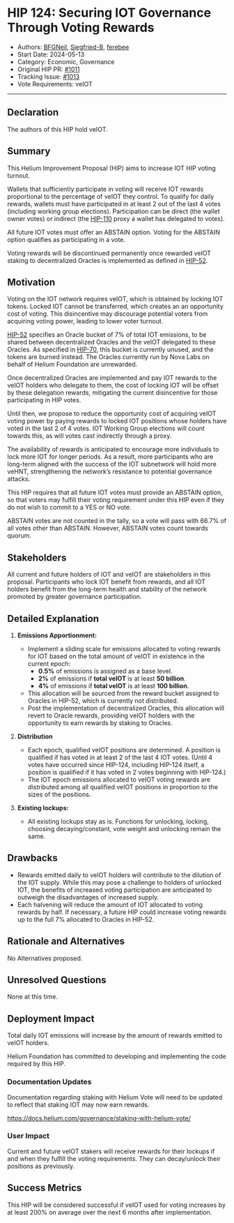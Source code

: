 # HIP 124: Securing IOT Governance Through Voting Rewards

- Authors: [BFGNeil](https://github.com/BFGNeil), [Siegfried-B](https://github.com/Siegfried-B), [ferebee](https://github.com/ferebee)
- Start Date: 2024-05-13
- Category: Economic, Governance
- Original HIP PR: [#1011](https://github.com/helium/HIP/pull/1011)
- Tracking Issue: [#1013](https://github.com/helium/HIP/issues/1013)
- Vote Requirements: veIOT

---

## Declaration

The authors of this HIP hold veIOT.

## Summary

This Helium Improvement Proposal (HIP) aims to increase IOT HIP voting turnout.

Wallets that sufficiently participate in voting will receive IOT rewards proportional to the percentage of veIOT they control. To qualify for daily rewards, wallets must have participated in at least 2 out of the last 4 votes (including working group elections).
Participation can be direct (the wallet owner votes) or indirect (the [HIP-110][hip-110] proxy a wallet has delegated to votes).

All future IOT votes must offer an ABSTAIN option. Voting for the ABSTAIN option qualifies as participating in a vote.
  
Voting rewards will be discontinued permanently once rewarded veIOT staking to decentralized Oracles is implemented as defined in [HIP-52][hip-52].

## Motivation

Voting on the IOT network requires veIOT, which is obtained by locking IOT tokens. Locked IOT cannot be transferred, which creates an an opportunity cost of voting. This disincentive may discourage potential voters from acquiring voting power, leading to lower voter turnout.

[HIP-52][hip-52] specifies an Oracle bucket of 7% of total IOT emissions, to be shared between decentralized Oracles and the veIOT delegated to these Oracles. As specified in [HIP-70][hip-70], this bucket is currently unused, and the tokens are burned instead. The Oracles currently run by Nova Labs on behalf of Helium Foundation are unrewarded.

Once decentralized Oracles are implemented and pay IOT rewards to the veIOT holders who delegate to them, the cost of locking IOT will be offset by these delegation rewards, mitigating the current disincentive for those participating in HIP votes.

Until then, we propose to reduce the opportunity cost of acquiring veIOT voting power by paying rewards to locked IOT positions whose holders have voted in the last 2 of 4 votes. IOT Working Group elections will count towards this, as will votes cast indirectly through a proxy.

The availability of rewards is anticipated to encourage more individuals to lock more IOT for longer periods. As a result, more participants who are long-term aligned with the success of the IOT subnetwork will hold more veHNT, strengthening the network’s resistance to potential governance attacks.

This HIP requires that all future IOT votes must provide an ABSTAIN option, so that voters may fulfill their voting requirement under this HIP even if they do not wish to commit to a YES or NO vote.

ABSTAIN votes are not counted in the tally, so a vote will pass with 66.7% of all votes other than ABSTAIN. However, ABSTAIN votes count towards quorum.

## Stakeholders

All current and future holders of IOT and veIOT are stakeholders in this proposal. Participants who lock IOT benefit from rewards, and all IOT holders benefit from the long-term health and stability of the network promoted by greater governance participation.

## Detailed Explanation

1. **Emissions Apportionment:**
    - Implement a sliding scale for emissions allocated to voting rewards for IOT based on the total amount of veIOT in existence in the current epoch:
        - **0.5%** of emissions is assigned as a base level.
        - **2%** of emissions if **total veIOT** is at least **50 billion**.
        - **4%** of emissions if **total veIOT** is at least **100 billion**.
    - This allocation will be sourced from the reward bucket assigned to Oracles in HIP-52, which is currently not distributed.
    - Post the implementation of decentralized Oracles, this allocation will revert to Oracle rewards, providing veIOT holders with the opportunity to earn rewards by staking to Oracles.
    
2. **Distribution**
	- Each epoch, qualified veIOT positions are determined. A position is qualified if has voted in at least 2 of the last 4 IOT votes. (Until 4 votes have occurred since HIP-124, including HIP-124 itself, a position is qualified if it has voted in 2 votes beginning with HIP-124.)
	- The IOT epoch emissions allocated to veIOT voting rewards are distributed among all qualified veIOT positions in proportion to the sizes of the positions.

3. **Existing lockups:**
    - All existing lockups stay as is. Functions for unlocking, locking, choosing decaying/constant, vote weight and unlocking remain the same.

## Drawbacks
- Rewards emitted daily to veIOT holders will contribute to the dilution of the IOT supply. While this may pose a challenge to holders of unlocked IOT, the benefits of increased voting participation are anticipated to outweigh the disadvantages of increased supply.
- Each halvening will reduce the amount of IOT allocated to voting rewards by half. If necessary, a future HIP could increase voting rewards up to the full 7% allocated to Oracles in HIP-52.

## Rationale and Alternatives

No Alternatives proposed.

## Unresolved Questions

None at this time.

## Deployment Impact

Total daily IOT emissions will increase by the amount of rewards emitted to veIOT holders.

Helium Foundation has committed to developing and implementing the code required by this HIP.

### Documentation Updates

Documentation regarding staking with Helium Vote will need to be updated to reflect that staking IOT may now earn rewards.

https://docs.helium.com/governance/staking-with-helium-vote/

### User Impact

Current and future veIOT stakers will receive rewards for their lockups if and when they fulfill the voting requirements. They can decay/unlock their positions as previously.

## Success Metrics

This HIP will be considered successful if veIOT used for voting increases by at least 200% on average over the next 6 months after implementation.

[hip-52]: https://github.com/helium/HIP/blob/main/0052-iot-dao.md
[hip-70]: https://github.com/helium/HIP/blob/main/0070-scaling-helium.md
[hip-110]: https://github.com/helium/HIP/blob/main/0110-proxy-voting.md
